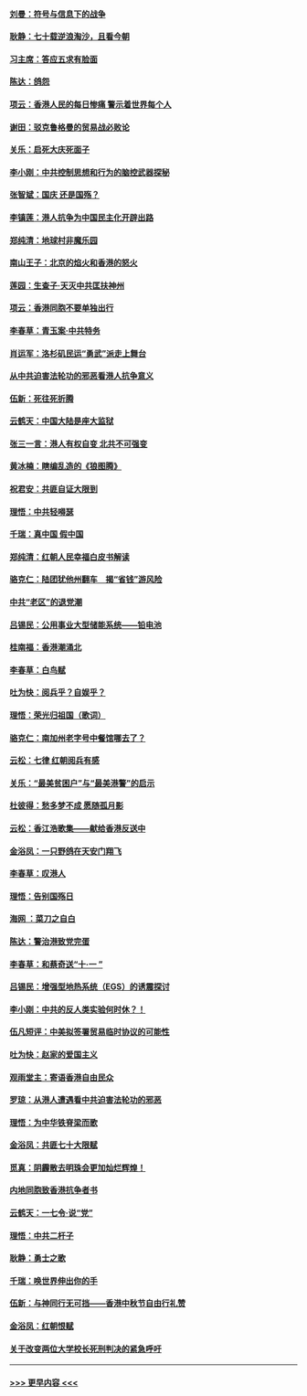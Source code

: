 #### [刘曼：符号与信息下的战争](../pages/nsc993/n11564655.md?t=10031411) 
#### [耿静：七十载逆浪淘沙，且看今朝](../pages/nsc993/n11564520.md?t=10031411) 
#### [习主席：答应五求有脸面](../pages/nsc993/n11563953.md?t=10031411) 
#### [陈达：鸽怨](../pages/nsc993/n11561879.md?t=10031411) 
#### [项云：香港人民的每日惨痛  警示着世界每个人](../pages/nsc993/n11559273.md?t=10031411) 
#### [谢田：驳克鲁格曼的贸易战必败论](../pages/nsc993/n11555840.md?t=10031411) 
#### [关乐：启死大庆死面子](../pages/nsc993/n11556823.md?t=10031411) 
#### [李小刚：中共控制思想和行为的脑控武器探秘](../pages/nsc993/n11556776.md?t=10031411) 
#### [张智斌：国庆  还是国殇？](../pages/nsc993/n11556617.md?t=10031411) 
#### [李镇莲：港人抗争为中国民主化开辟出路](../pages/nsc993/n11556570.md?t=10031411) 
#### [郑纯清：地球村非魔乐园](../pages/nsc993/n11555415.md?t=10031411) 
#### [南山王子：北京的焰火和香港的怒火](../pages/nsc993/n11555318.md?t=10031411) 
#### [莲园：生查子·天灭中共匡扶神州](../pages/nsc993/n11555302.md?t=10031411) 
#### [项云：香港同胞不要单独出行](../pages/nsc993/n11555276.md?t=10031411) 
#### [李春草：青玉案‧中共特务](../pages/nsc993/n11552356.md?t=10031411) 
#### [肖运军：洛杉矶民运“勇武”派走上舞台](../pages/nsc993/n11551595.md?t=10031411) 
#### [从中共迫害法轮功的邪恶看港人抗争意义](../pages/nsc993/n11540858.md?t=10031411) 
#### [伍新：死往死折腾](../pages/nsc993/n11550174.md?t=10031411) 
#### [云鹤天：中国大陆是座大监狱](../pages/nsc993/n11550155.md?t=10031411) 
#### [张三一言：港人有权自变 北共不可强变](../pages/nsc993/n11550132.md?t=10031411) 
#### [黄冰楠：瞎编乱造的《狼图腾》](../pages/nsc993/n11550082.md?t=10031411) 
#### [祝君安：共匪自证大限到](../pages/nsc993/n11550041.md?t=10031411) 
#### [理悟：中共轻嘚瑟](../pages/nsc993/n11547978.md?t=10031411) 
#### [千瑞：真中国 假中国](../pages/nsc993/n11547865.md?t=10031411) 
#### [郑纯清：红朝人民幸福白皮书解读](../pages/nsc993/n11547499.md?t=10031411) 
#### [骆克仁：陆团犹他州翻车　揭“省钱”游风险](../pages/nsc993/n11546977.md?t=10031411) 
#### [中共“老区”的退党潮](../pages/nsc993/n11545995.md?t=10031411) 
#### [吕锡民：公用事业大型储能系统——铅电池](../pages/nsc993/n11545701.md?t=10031411) 
#### [桂南福：香港潮涌北](../pages/nsc993/n11545682.md?t=10031411) 
#### [李春草：白鸟赋](../pages/nsc993/n11545663.md?t=10031411) 
#### [吐为快：阅兵乎？自娱乎？](../pages/nsc993/n11545625.md?t=10031411) 
#### [理悟：荣光归祖国（歌词）](../pages/nsc993/n11545616.md?t=10031411) 
#### [骆克仁：南加州老字号中餐馆哪去了？](../pages/nsc993/n11545120.md?t=10031411) 
#### [云松：七律 红朝阅兵有感](../pages/nsc993/n11542394.md?t=10031411) 
#### [关乐：“最美贫困户”与“最美港警”的启示](../pages/nsc993/n11542252.md?t=10031411) 
#### [杜彼得：愁多梦不成 愿随孤月影](../pages/nsc993/n11540296.md?t=10031411) 
#### [云松：香江浩歌集——献给香港反送中](../pages/nsc993/n11540149.md?t=10031411) 
#### [金浴凤：一只野鸽在天安门翔飞](../pages/nsc993/n11540280.md?t=10031411) 
#### [李春草：叹港人](../pages/nsc993/n11540119.md?t=10031411) 
#### [理悟：告别国殇日](../pages/nsc993/n11539610.md?t=10031411) 
#### [海网 ：菜刀之自白](../pages/nsc993/n11539597.md?t=10031411) 
#### [陈达：警治港致党完蛋](../pages/nsc993/n11538127.md?t=10031411) 
#### [李春草：和蔡奇送“十·一 ”](../pages/nsc993/n11537810.md?t=10031411) 
#### [吕锡民：增强型地热系统（EGS）的诱震探讨](../pages/nsc993/n11537765.md?t=10031411) 
#### [李小刚：中共的反人类实验何时休？！](../pages/nsc993/n11537669.md?t=10031411) 
#### [伍凡短评：中美拟签署贸易临时协议的可能性](../pages/nsc993/n11536773.md?t=10031411) 
#### [吐为快：赵家的爱国主义](../pages/nsc993/n11536750.md?t=10031411) 
#### [观雨堂主：寄语香港自由民众](../pages/nsc993/n11536735.md?t=10031411) 
#### [罗琼：从港人遭遇看中共迫害法轮功的邪恶](../pages/nsc993/n11507862.md?t=10031411) 
#### [理悟：为中华铁脊梁而歌](../pages/nsc993/n11534458.md?t=10031411) 
#### [金浴凤：共匪七十大限赋](../pages/nsc993/n11534434.md?t=10031411) 
#### [觅真：阴霾散去明珠会更加灿烂辉煌！](../pages/nsc993/n11531858.md?t=10031411) 
#### [内地同胞致香港抗争者书](../pages/nsc993/n11531645.md?t=10031411) 
#### [云鹤天：一七令‧说“党”](../pages/nsc993/n11529099.md?t=10031411) 
#### [理悟：中共二杆子](../pages/nsc993/n11529046.md?t=10031411) 
#### [耿静：勇士之歌](../pages/nsc993/n11527562.md?t=10031411) 
#### [千瑞：唤世界伸出你的手](../pages/nsc993/n11526942.md?t=10031411) 
#### [伍新：与神同行无可挡——香港中秋节自由行礼赞](../pages/nsc993/n11526801.md?t=10031411) 
#### [金浴凤：红朝恨赋](../pages/nsc993/n11524312.md?t=10031411) 
#### [关于改变两位大学校长死刑判决的紧急呼吁](../pages/nsc993/n11524103.md?t=10031411) 

----
#### [ >>> 更早内容 <<< ](../indexes/nsc993-earlier.md)
